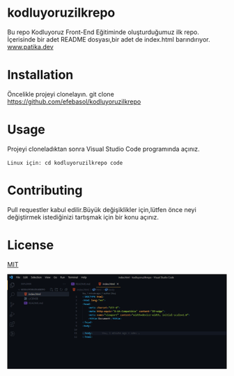 # kodluyoruzilkrepo

Bu repo Kodluyoruz Front-End Eğitiminde oluşturduğumuz ilk repo. İçerisinde bir adet README dosyası,bir adet de index.html barındırıyor.
www.patika.dev

# Installation

Öncelikle projeyi clonelayın.
git clone https://github.com/efebasol/kodluyoruzilkrepo

# Usage
Projeyi cloneladıktan sonra Visual Studio Code programında açınız.

`Linux için:
  cd kodluyoruzilkrepo
  code
`

# Contributing

Pull requestler kabul edilir.Büyük değişiklikler için,lütfen önce neyi değiştirmek
istediğinizi tartışmak için bir konu açınız.

# License

[MIT](https://choosealicense.com/licenses/mit/)

![proje resmi](Screenshot_1.png)
